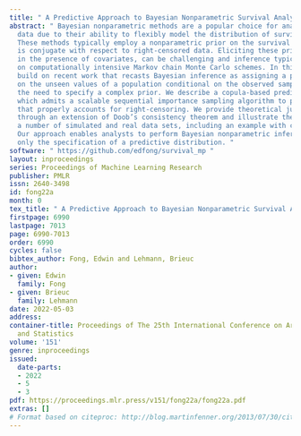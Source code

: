```yaml
---
title: " A Predictive Approach to Bayesian Nonparametric Survival Analysis "
abstract: " Bayesian nonparametric methods are a popular choice for analysing survival
  data due to their ability to flexibly model the distribution of survival times.
  These methods typically employ a nonparametric prior on the survival function that
  is conjugate with respect to right-censored data. Eliciting these priors, particularly
  in the presence of covariates, can be challenging and inference typically relies
  on computationally intensive Markov chain Monte Carlo schemes. In this paper, we
  build on recent work that recasts Bayesian inference as assigning a predictive distribution
  on the unseen values of a population conditional on the observed samples, thus avoiding
  the need to specify a complex prior. We describe a copula-based predictive update
  which admits a scalable sequential importance sampling algorithm to perform inference
  that properly accounts for right-censoring. We provide theoretical justification
  through an extension of Doob’s consistency theorem and illustrate the method on
  a number of simulated and real data sets, including an example with covariates.
  Our approach enables analysts to perform Bayesian nonparametric inference through
  only the specification of a predictive distribution. "
software: " https://github.com/edfong/survival_mp "
layout: inproceedings
series: Proceedings of Machine Learning Research
publisher: PMLR
issn: 2640-3498
id: fong22a
month: 0
tex_title: " A Predictive Approach to Bayesian Nonparametric Survival Analysis "
firstpage: 6990
lastpage: 7013
page: 6990-7013
order: 6990
cycles: false
bibtex_author: Fong, Edwin and Lehmann, Brieuc
author:
- given: Edwin
  family: Fong
- given: Brieuc
  family: Lehmann
date: 2022-05-03
address:
container-title: Proceedings of The 25th International Conference on Artificial Intelligence
  and Statistics
volume: '151'
genre: inproceedings
issued:
  date-parts:
  - 2022
  - 5
  - 3
pdf: https://proceedings.mlr.press/v151/fong22a/fong22a.pdf
extras: []
# Format based on citeproc: http://blog.martinfenner.org/2013/07/30/citeproc-yaml-for-bibliographies/
---
```

